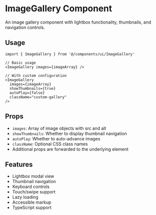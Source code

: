 # ImageGallery Component

An image gallery component with lightbox functionality, thumbnails, and navigation controls.

## Usage

```tsx
import { ImageGallery } from '@/components/ui/ImageGallery'

// Basic usage
<ImageGallery images={imageArray} />

// With custom configuration
<ImageGallery 
  images={imageArray}
  showThumbnails={true}
  autoPlay={false}
  className="custom-gallery"
/>
```

## Props

- `images`: Array of image objects with src and alt
- `showThumbnails`: Whether to display thumbnail navigation
- `autoPlay`: Whether to auto-advance images
- `className`: Optional CSS class names
- Additional props are forwarded to the underlying element

## Features

- Lightbox modal view
- Thumbnail navigation
- Keyboard controls
- Touch/swipe support
- Lazy loading
- Accessible markup
- TypeScript support 